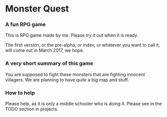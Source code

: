 # Monster Quest
### A fun RPG game

This is RPG game made by me. Please try it out when it is ready.

The first version, or the pre-alpha, or indev, or whatever you want to call it, will come out in March 2017, we hope.

### A very short summary of this game

You are supposed to fight these monsters that are fighting innocent villagers. We are planning to have quite a big map and stuff. 

### How to help
Please help, as it is only a middle schooler who is doing it. Please see in the TODO section in projects.
